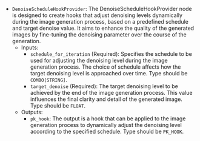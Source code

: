 - `DenoiseScheduleHookProvider`: The DenoiseScheduleHookProvider node is designed to create hooks that adjust denoising levels dynamically during the image generation process, based on a predefined schedule and target denoise value. It aims to enhance the quality of the generated images by fine-tuning the denoising parameter over the course of the generation.
    - Inputs:
        - `schedule_for_iteration` (Required): Specifies the schedule to be used for adjusting the denoising level during the image generation process. The choice of schedule affects how the target denoising level is approached over time. Type should be `COMBO[STRING]`.
        - `target_denoise` (Required): The target denoising level to be achieved by the end of the image generation process. This value influences the final clarity and detail of the generated image. Type should be `FLOAT`.
    - Outputs:
        - `pk_hook`: The output is a hook that can be applied to the image generation process to dynamically adjust the denoising level according to the specified schedule. Type should be `PK_HOOK`.
